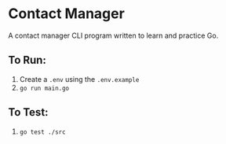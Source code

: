 # Contact Manager

A contact manager CLI program written to learn and practice Go. 

## To Run:
1. Create a `.env` using the `.env.example`
1. `go run main.go`

## To Test:
1. `go test ./src`


